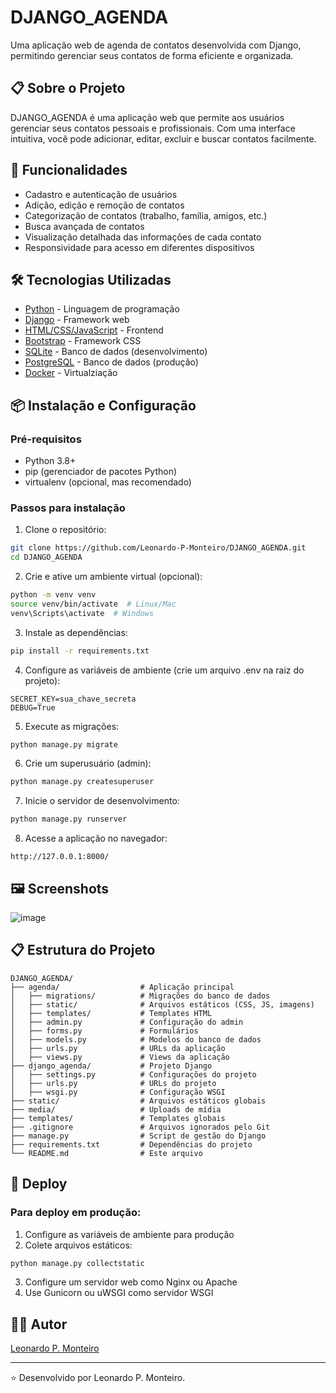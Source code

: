 # DJANGO_AGENDA

Uma aplicação web de agenda de contatos desenvolvida com Django, permitindo gerenciar seus contatos de forma eficiente e organizada.

## 📋 Sobre o Projeto

DJANGO_AGENDA é uma aplicação web que permite aos usuários gerenciar seus contatos pessoais e profissionais. Com uma interface intuitiva, você pode adicionar, editar, excluir e buscar contatos facilmente.

## 🚀 Funcionalidades

- Cadastro e autenticação de usuários
- Adição, edição e remoção de contatos
- Categorização de contatos (trabalho, família, amigos, etc.)
- Busca avançada de contatos
- Visualização detalhada das informações de cada contato
- Responsividade para acesso em diferentes dispositivos

## 🛠️ Tecnologias Utilizadas

- [Python](https://www.python.org/) - Linguagem de programação
- [Django](https://www.djangoproject.com/) - Framework web
- [HTML/CSS/JavaScript](https://developer.mozilla.org/) - Frontend
- [Bootstrap](https://getbootstrap.com/) - Framework CSS
- [SQLite](https://www.sqlite.org/) - Banco de dados (desenvolvimento)
- [PostgreSQL](https://www.postgresql.org/) - Banco de dados (produção)
- [Docker](https://www.docker.com/) - Virtualziação

## 📦 Instalação e Configuração

### Pré-requisitos

- Python 3.8+
- pip (gerenciador de pacotes Python)
- virtualenv (opcional, mas recomendado)

### Passos para instalação

1. Clone o repositório:
```bash
git clone https://github.com/Leonardo-P-Monteiro/DJANGO_AGENDA.git
cd DJANGO_AGENDA
```

2. Crie e ative um ambiente virtual (opcional):
```bash
python -m venv venv
source venv/bin/activate  # Linux/Mac
venv\Scripts\activate  # Windows
```

3. Instale as dependências:
```bash
pip install -r requirements.txt
```

4. Configure as variáveis de ambiente (crie um arquivo .env na raiz do projeto):
```
SECRET_KEY=sua_chave_secreta
DEBUG=True
```

5. Execute as migrações:
```bash
python manage.py migrate
```

6. Crie um superusuário (admin):
```bash
python manage.py createsuperuser
```

7. Inicie o servidor de desenvolvimento:
```bash
python manage.py runserver
```

8. Acesse a aplicação no navegador:
```
http://127.0.0.1:8000/
```

## 🖼️ Screenshots

![image](https://github.com/user-attachments/assets/ad4fd9ce-db08-4755-8f2f-26ea95981aa4)


## 📋 Estrutura do Projeto

```
DJANGO_AGENDA/
├── agenda/                  # Aplicação principal
│   ├── migrations/          # Migrações do banco de dados
│   ├── static/              # Arquivos estáticos (CSS, JS, imagens)
│   ├── templates/           # Templates HTML
│   ├── admin.py             # Configuração do admin
│   ├── forms.py             # Formulários
│   ├── models.py            # Modelos do banco de dados
│   ├── urls.py              # URLs da aplicação
│   ├── views.py             # Views da aplicação
├── django_agenda/           # Projeto Django
│   ├── settings.py          # Configurações do projeto
│   ├── urls.py              # URLs do projeto
│   ├── wsgi.py              # Configuração WSGI
├── static/                  # Arquivos estáticos globais
├── media/                   # Uploads de mídia
├── templates/               # Templates globais
├── .gitignore               # Arquivos ignorados pelo Git
├── manage.py                # Script de gestão do Django
├── requirements.txt         # Dependências do projeto
└── README.md                # Este arquivo
```

## 🚀 Deploy

### Para deploy em produção:

1. Configure as variáveis de ambiente para produção
2. Colete arquivos estáticos:
```bash
python manage.py collectstatic
```
3. Configure um servidor web como Nginx ou Apache
4. Use Gunicorn ou uWSGI como servidor WSGI

## 👨‍💻 Autor

[Leonardo P. Monteiro](https://github.com/Leonardo-P-Monteiro)

---

⭐️ Desenvolvido por Leonardo P. Monteiro.
